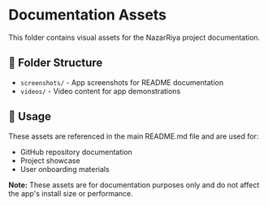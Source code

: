 # Documentation Assets

This folder contains visual assets for the NazarRiya project documentation.

## 📁 Folder Structure

- `screenshots/` - App screenshots for README documentation
- `videos/` - Video content for app demonstrations

## 📝 Usage

These assets are referenced in the main README.md file and are used for:
- GitHub repository documentation
- Project showcase
- User onboarding materials

**Note:** These assets are for documentation purposes only and do not affect the app's install size or performance.
